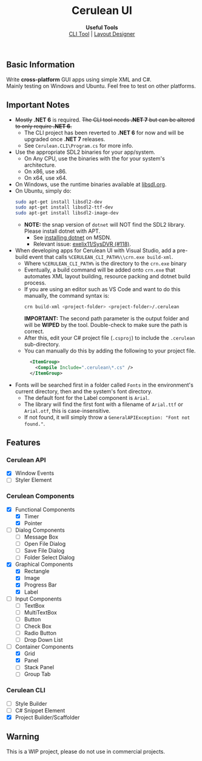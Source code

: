 <h1 align="center">Cerulean UI</h1>
<p align="center">
  <b>Useful Tools</b><br>
  <a href="#">CLI Tool</a> | 
  <a href="#">Layout Designer</a>
</p><br>
<h2>Basic Information</h2>
Write <strong>cross-platform</strong> GUI apps using simple XML and C#.<br>
Mainly testing on Windows and Ubuntu. Feel free to test on other platforms.<br>

<h2>Important Notes</h2>

 - ~~Mostly~~ **.NET 6** is required. ~~The CLI tool needs **.NET 7** but can be altered to only require **.NET 6**.~~ 
    - The CLI project has been reverted to **.NET 6** for now and will be upgraded once **.NET 7** releases.
    - See `Cerulean.CLI\Program.cs` for more info.
 - Use the appropriate SDL2 binaries for your app/system.
    - On Any CPU, use the binaries with the for your system's architecture.
    - On x86, use x86.
    - On x64, use x64.
 - On Windows, use the runtime binaries available at <a href="https://libsdl.org/">libsdl.org</a>.
 - On Ubuntu, simply do:
    ```bash
    sudo apt-get install libsdl2-dev
    sudo apt-get install libsdl2-ttf-dev
    sudo apt-get install libsdl2-image-dev
    ```
    - **NOTE:** the snap version of `dotnet` will NOT find the SDL2 library. Please install dotnet with APT.
        - See <a href="https://docs.microsoft.com/en-us/dotnet/core/install/linux-ubuntu">installing dotnet</a> on MSDN.
        - Relevant issue: <a href="https://github.com/exelix11/SysDVR/issues/118">exelix11/SysDVR (#118)</a>.
 - When developing apps for Cerulean UI with Visual Studio, add a pre-build event that calls `%CERULEAN_CLI_PATH%\\crn.exe build-xml`.
    - Where `%CERULEAN_CLI_PATH%` is the directory to the `crn.exe` binary
    - Eventually, a build command will be added onto `crn.exe` that automates XML layout building, resource packing and dotnet build process.
    - If you are using an editor such as VS Code and want to do this manually, the command syntax is:
        ```bash
        crn build-xml <project-folder> <project-folder>/.cerulean
        ```
        **IMPORTANT:** The second path parameter is the output folder and will be **WIPED** by the tool. Double-check to make sure the path is correct.
    - After this, edit your C# project file (`.csproj`) to include the `.cerulean` sub-directory.
    - You can manually do this by adding the following to your project file.
        ```XML
          <ItemGroup>
            <Compile Include=".cerulean\*.cs" />
          </ItemGroup>
        ```
 - Fonts will be searched first in a folder called `Fonts` in the environment's current directory, then and the system's font directory.
    - The default font for the Label component is `Arial`.
    - The library will find the first font with a filename of `Arial.ttf` or `Arial.otf`, this is case-insensitive.
    - If not found, it will simply throw a `GeneralAPIException: "Font not found."`.
<h2>Features</h2>

### Cerulean API
 - [x] Window Events
 - [ ] Styler Element
### Cerulean Components
 - [x] Functional Components
     - [x] Timer
     - [x] Pointer
 - [ ] Dialog Components
     - [ ] Message Box
     - [ ] Open File Dialog
     - [ ] Save File Dialog
     - [ ] Folder Select Dialog
 - [x] Graphical Components
     - [x] Rectangle
     - [x] Image
     - [x] Progress Bar
     - [x] Label
 - [ ] Input Components
     - [ ] TextBox
     - [ ] MultiTextBox
     - [ ] Button
     - [ ] Check Box
     - [ ] Radio Button
     - [ ] Drop Down List
 - [ ] Container Components
     - [x] Grid
     - [x] Panel
     - [ ] Stack Panel
     - [ ] Group Tab
### Cerulean CLI
 - [ ] Style Builder
 - [ ] C# Snippet Element
 - [x] Project Builder/Scaffolder
<h2>Warning</h2>
This is a WIP project, please do not use in commercial projects.<br>
